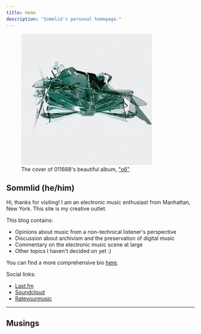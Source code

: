 ```yaml
---
title: Home
description: "Sommlid's personal homepage."
---
```

<figure id="o6">
  <img src="/images/o6.jpg" alt="o6">
  <figcaption>The cover of 011668's beautiful album, <a href="https://011668.bandcamp.com/album/o6">"o6"</a></figcaption>
</figure>
  
## Sommlid (he/him)
  
Hi, thanks for visiting! I am an electronic music enthusiast from Manhattan, New York. This site is my creative outlet.

This blog contains:
- Opinions about music from a non-technical listener's perspective
- Discussion about archivism and the preservation of digital music
- Commentary on the electronic music scene at large
- Other topics I haven't decided on yet :)

You can find a more comprehensive bio [here](https://sommlid.rocks/about/).

Social links:
- [Last.fm](https://www.last.fm/user/sommlid "Last.fm")
- [Soundcloud](https://soundcloud.com/sommlid "Soundcloud")
- [Rateyourmusic](https://rateyourmusic.com/~Fjuture "Rateyourmusic")

---

## Musings
